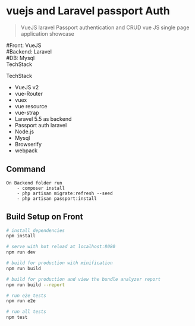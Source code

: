 # vuejs and Laravel passport Auth

> VueJS laravel Passport authentication and CRUD vue JS single page application showcase

#Front: VueJS<br>
#Backend: Laravel<br>
#DB: Mysql<br>
TechStack

TechStack
  - VueJS v2
  - vue-Router 
  - vuex
  - vue resource
  - vue-strap
  - Laravel 5.5 as backend
  - Passport auth laravel
  - Node.js
  - Mysql
  - Browserify
  - webpack
  

## Command
    On Backend folder run
        - composer install
        - php artisan migrate:refresh --seed
        - php artisan passport:install

## Build Setup on Front

``` bash
# install dependencies
npm install

# serve with hot reload at localhost:8080
npm run dev

# build for production with minification
npm run build

# build for production and view the bundle analyzer report
npm run build --report

# run e2e tests
npm run e2e

# run all tests
npm test
```
